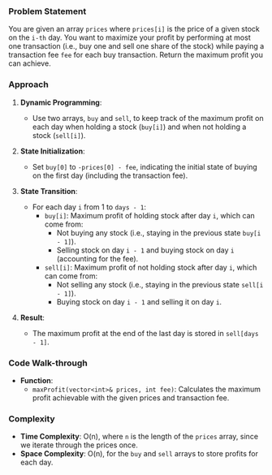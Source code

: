 ### Problem Statement
You are given an array `prices` where `prices[i]` is the price of a given stock on the `i-th` day. You want to maximize your profit by performing at most one transaction (i.e., buy one and sell one share of the stock) while paying a transaction fee `fee` for each buy transaction. Return the maximum profit you can achieve.

### Approach
1. **Dynamic Programming**:
   - Use two arrays, `buy` and `sell`, to keep track of the maximum profit on each day when holding a stock (`buy[i]`) and when not holding a stock (`sell[i]`).

2. **State Initialization**:
   - Set `buy[0]` to `-prices[0] - fee`, indicating the initial state of buying on the first day (including the transaction fee).

3. **State Transition**:
   - For each day `i` from 1 to `days - 1`:
     - `buy[i]`: Maximum profit of holding stock after day `i`, which can come from:
       - Not buying any stock (i.e., staying in the previous state `buy[i - 1]`).
       - Selling stock on day `i - 1` and buying stock on day `i` (accounting for the fee).
     - `sell[i]`: Maximum profit of not holding stock after day `i`, which can come from:
       - Not selling any stock (i.e., staying in the previous state `sell[i - 1]`).
       - Buying stock on day `i - 1` and selling it on day `i`.

4. **Result**:
   - The maximum profit at the end of the last day is stored in `sell[days - 1]`.

### Code Walk-through
- **Function**:
  - `maxProfit(vector<int>& prices, int fee)`: Calculates the maximum profit achievable with the given prices and transaction fee.

### Complexity
- **Time Complexity**: O(n), where `n` is the length of the `prices` array, since we iterate through the prices once.
- **Space Complexity**: O(n), for the `buy` and `sell` arrays to store profits for each day.

